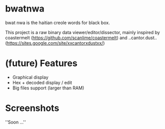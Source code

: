 bwatnwa
=======

bwat nwa is the haitian creole words for black box.

This project is a raw binary data viewer/editor/dissector, mainly inspired by coastermelt (https://github.com/scanlime/coastermelt) and ..cantor.dust.. (https://sites.google.com/site/xxcantorxdustxx/)

# (future) Features
- Graphical display
- Hex + decoded display / edit
- Big files support (larger than RAM)

# Screenshots
''Soon ...''